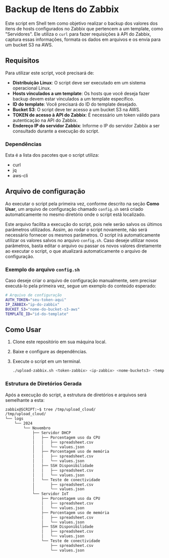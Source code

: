 # Backup de Itens do Zabbix

Este script em Shell tem como objetivo realizar o backup dos valores dos itens de hosts configurados no Zabbix que pertencem a um template, como "Servidores". Ele utiliza o `curl` para fazer requisições à API do Zabbix, captura essas informações, formata os dados em arquivos e os envia para um bucket S3 na AWS.

## Requisitos

Para utilizar este script, você precisará de:

- **Distribuição Linux**: O script deve ser executado em um sistema operacional Linux.
- **Hosts vinculados a um template**: Os hosts que você deseja fazer backup devem estar vinculados a um template específico.
- **ID do template**: Você precisará do ID do template desejado.
- **Bucket S3**: O script deve ter acesso a um bucket S3 na AWS.
- **TOKEN de acesso à API do Zabbix**: É necessário um token válido para autenticação na API do Zabbix.
- **Endereço IP do servidor Zabbix**: Informe o IP do servidor Zabbix a ser consultado durante a execução do script.

### Dependências

Esta é a lista dos pacotes que o script utiliza:

- curl
- jq
- aws-cli

## Arquivo de configuração

Ao executar o script pela primeira vez, conforme descrito na seção **Como Usar**, um arquivo de configuração chamado `config.sh` será criado automaticamente no mesmo diretório onde o script está localizado.

Este arquivo facilita a execução do script, pois nele serão salvos os últimos parâmetros utilizados. Assim, ao rodar o script novamente, não será necessário fornecer os mesmos parâmetros. O script irá automaticamente utilizar os valores salvos no arquivo `config.sh`. Caso deseje utilizar novos parâmetros, basta editar o arquivo ou passar os novos valores diretamente ao executar o script, o que atualizará automaticamente o arquivo de configuração.

### Exemplo do arquivo `config.sh`

Caso deseje criar o arquivo de configuração manualmente, sem precisar executá-lo pela primeira vez, segue um exemplo do conteúdo esperado:

```bash
# Arquivo de configuração
AUTH_TOKEN="seu-token-aqui"
IP_ZABBIX="ip-do-zabbix"
BUCKET_S3="nome-do-bucket-s3-aws"
TEMPLATE_ID="id-do-template"
```

## Como Usar

1. Clone este repositório em sua máquina local.
2. Baixe e configure as dependências.
3. Execute o script em um terminal.

    ```bash
    ./upload-zabbix.sh <token-zabbix> <ip-zabbix> <nome-buckets3> <template-id>
    ```
### Estrutura de Diretórios Gerada

Após a execução do script, a estrutura de diretórios e arquivos será semelhante a esta:

```bash
zabbix@SCRIPT:~$ tree /tmp/upload_cloud/
/tmp/upload_cloud/
└── logs
    └── 2024
        └── Novembro
            ├── Servidor DHCP
            │   ├── Porcentagem uso da CPU
            │   │   ├── spreadsheet.csv
            │   │   └── values.json
            │   ├── Porcentagem uso de memória
            │   │   ├── spreadsheet.csv
            │   │   └── values.json
            │   ├── SSH Disponibilidade
            │   │   ├── spreadsheet.csv
            │   │   └── values.json
            │   └── Teste de conectividade
            │       ├── spreadsheet.csv
            │       └── values.json
            └── Servidor IoT
                ├── Porcentagem uso da CPU
                │   ├── spreadsheet.csv
                │   └── values.json
                ├── Porcentagem uso de memória
                │   ├── spreadsheet.csv
                │   └── values.json
                ├── SSH Disponibilidade
                │   ├── spreadsheet.csv
                │   └── values.json
                └── Teste de conectividade
                    ├── spreadsheet.csv
                    └── values.json
```
